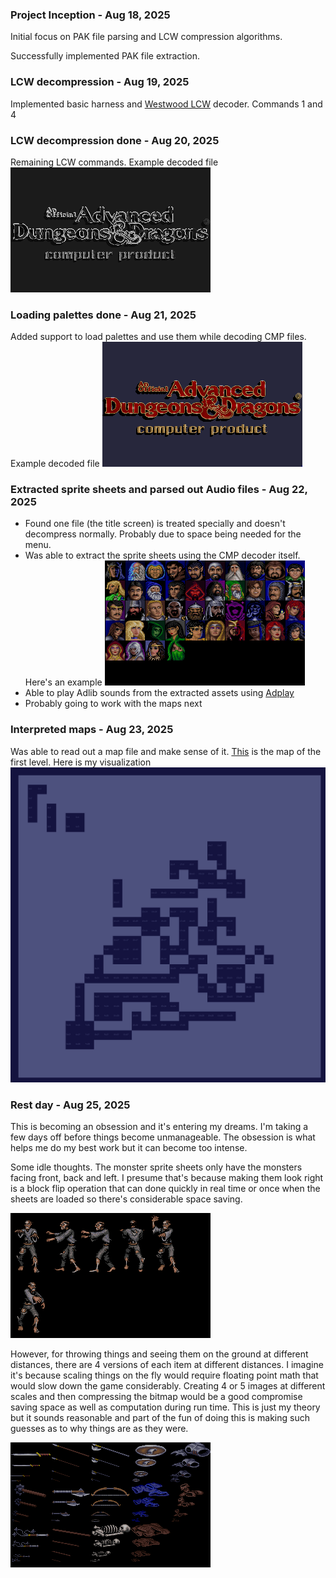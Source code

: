 ### Project Inception - Aug 18, 2025
Initial focus on PAK file parsing and LCW compression algorithms.

Successfully implemented PAK file extraction.

### LCW decompression - Aug 19, 2025
Implemented basic harness and [Westwood LCW](https://moddingwiki.shikadi.net/wiki/Westwood_LCW) decoder. Commands 1 and 4

### LCW decompression done  - Aug 20, 2025
Remaining LCW commands. Example decoded file ![Dungeons&Dragons](images/DAND.CMP.png)

### Loading palettes done  - Aug 21, 2025
Added support to load palettes and use them while decoding CMP files. Example decoded file ![Dungeons&Dragons](images/dand-palette.png)

### Extracted sprite sheets and parsed out Audio files  - Aug 22, 2025
- Found one file (the title screen) is treated specially and doesn't decompress normally. Probably due to space being needed for the menu.
- Was able to extract the sprite sheets using the CMP decoder itself. Here's an example ![Chargen](images/CHARGENA.CPS.png)
- Able to play Adlib sounds from the extracted assets using [Adplay](https://github.com/adplug/adplay-unix)
- Probably going to work with the maps next

### Interpreted maps  - Aug 23, 2025
Was able to read out a map file and make sense of it. [This](https://www.oldgames.sk/dungeon-mapper/map.php?map=20) is the map of the first level. Here is my visualization ![Level One](images/level1map.png)

### Rest day  - Aug 25, 2025
This is becoming an obsession and it's entering my dreams. I'm taking a few days off before things become unmanageable. The obsession is what helps me do my best work but it can become too intense. 

Some idle thoughts. The monster sprite sheets only have the monsters facing front, back and left. I presume that's because making them look right is a block flip operation that can done quickly in real time or once when the sheets are loaded so there's considerable space saving.

![zombie](images/zombie.png)

However, for throwing things and seeing them on the ground at different distances, there are 4 versions of each item at different distances. I imagine it's because scaling things on the fly would require floating point math that would slow down the game considerably. Creating 4 or 5 images at different scales and then compressing the bitmap would be a good compromise saving space as well as computation during run time. This is just my theory but it sounds reasonable and part of the fun of doing this is making such guesses as to why things are as they were. 

![Items](images/iteml1.png)
